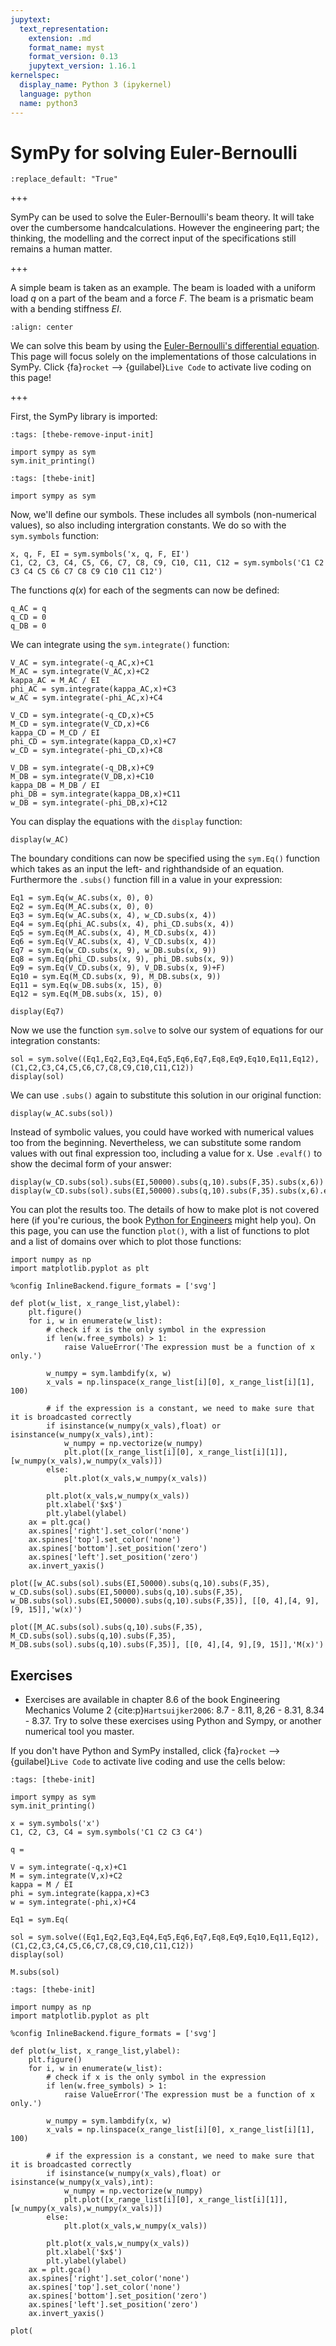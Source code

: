 ```yaml
---
jupytext:
  text_representation:
    extension: .md
    format_name: myst
    format_version: 0.13
    jupytext_version: 1.16.1
kernelspec:
  display_name: Python 3 (ipykernel)
  language: python
  name: python3
---
```


# SymPy for solving Euler-Bernoulli

```{custom_download_link} ./sympy_mech_stripped.ipynb
:replace_default: "True"
```

+++

SymPy can be used to solve the Euler-Bernoulli's beam theory. It will take over the cumbersome handcalculations. However the engineering part; the thinking, the modelling and the correct input of the specifications still remains a human matter.

+++

A simple beam is taken as an example. The beam is loaded with a uniform load $q$ on a part of the beam and a force $F$. The beam is a prismatic beam with a bending stiffness $EI$.

```{figure} ./sympy_mech_data/beam.svg
:align: center
```

We can solve this beam by using the [Euler-Bernoulli's differential equation](beam_force_ode). This page will focus solely on the implementations of those calculations in SymPy. Click {fa}`rocket` --> {guilabel}`Live Code` to activate live coding on this page!

+++

First, the SymPy library is imported:

```{code-cell} ipython3
:tags: [thebe-remove-input-init]

import sympy as sym
sym.init_printing()
```

```{code-cell} ipython3
:tags: [thebe-init]

import sympy as sym
```

Now, we'll define our symbols. These includes all symbols (non-numerical values), so also including intergration constants. We do so with the `sym.symbols` function:

```{code-cell} ipython3
x, q, F, EI = sym.symbols('x, q, F, EI')
C1, C2, C3, C4, C5, C6, C7, C8, C9, C10, C11, C12 = sym.symbols('C1 C2 C3 C4 C5 C6 C7 C8 C9 C10 C11 C12')
```

The functions $q\left(x\right)$ for each of the segments can now be defined:

```{code-cell} ipython3
q_AC = q
q_CD = 0
q_DB = 0
```

We can integrate using the `sym.integrate()` function:

```{code-cell} ipython3
V_AC = sym.integrate(-q_AC,x)+C1
M_AC = sym.integrate(V_AC,x)+C2
kappa_AC = M_AC / EI
phi_AC = sym.integrate(kappa_AC,x)+C3
w_AC = sym.integrate(-phi_AC,x)+C4

V_CD = sym.integrate(-q_CD,x)+C5
M_CD = sym.integrate(V_CD,x)+C6
kappa_CD = M_CD / EI
phi_CD = sym.integrate(kappa_CD,x)+C7
w_CD = sym.integrate(-phi_CD,x)+C8

V_DB = sym.integrate(-q_DB,x)+C9
M_DB = sym.integrate(V_DB,x)+C10
kappa_DB = M_DB / EI
phi_DB = sym.integrate(kappa_DB,x)+C11
w_DB = sym.integrate(-phi_DB,x)+C12
```

You can display the equations with the `display` function:

```{code-cell} ipython3
display(w_AC)
```

The boundary conditions can now be specified using the `sym.Eq()` function which takes as an input the left- and righthandside of an equation. Furthermore the `.subs()` function fill in a value in your expression:

```{code-cell} ipython3
Eq1 = sym.Eq(w_AC.subs(x, 0), 0) 
Eq2 = sym.Eq(M_AC.subs(x, 0), 0)
Eq3 = sym.Eq(w_AC.subs(x, 4), w_CD.subs(x, 4))
Eq4 = sym.Eq(phi_AC.subs(x, 4), phi_CD.subs(x, 4))
Eq5 = sym.Eq(M_AC.subs(x, 4), M_CD.subs(x, 4))
Eq6 = sym.Eq(V_AC.subs(x, 4), V_CD.subs(x, 4))
Eq7 = sym.Eq(w_CD.subs(x, 9), w_DB.subs(x, 9))
Eq8 = sym.Eq(phi_CD.subs(x, 9), phi_DB.subs(x, 9))
Eq9 = sym.Eq(V_CD.subs(x, 9), V_DB.subs(x, 9)+F)
Eq10 = sym.Eq(M_CD.subs(x, 9), M_DB.subs(x, 9))
Eq11 = sym.Eq(w_DB.subs(x, 15), 0)
Eq12 = sym.Eq(M_DB.subs(x, 15), 0)

display(Eq7)
```

Now we use the function `sym.solve` to solve our system of equations for our integration constants:

```{code-cell} ipython3
sol = sym.solve((Eq1,Eq2,Eq3,Eq4,Eq5,Eq6,Eq7,Eq8,Eq9,Eq10,Eq11,Eq12), (C1,C2,C3,C4,C5,C6,C7,C8,C9,C10,C11,C12))
display(sol)
```

We can use `.subs()` again to substitute this solution in our original function:

```{code-cell} ipython3
display(w_AC.subs(sol))
```

Instead of symbolic values, you could have worked with numerical values too from the beginning. Nevertheless, we can substitute some random values with out final expression too, including a value for x. Use `.evalf()` to show the decimal form of your answer:

```{code-cell} ipython3
display(w_CD.subs(sol).subs(EI,50000).subs(q,10).subs(F,35).subs(x,6))
display(w_CD.subs(sol).subs(EI,50000).subs(q,10).subs(F,35).subs(x,6).evalf())
```

You can plot the results too. The details of how to make plot is not covered here (if you're curious, the book [Python for Engineers](https://teachbooks.github.io/learn-python) might help you). On this page, you can use the function `plot()`, with a list of functions to plot and a list of domains over which to plot those functions:

```{code-cell} ipython3
import numpy as np
import matplotlib.pyplot as plt

%config InlineBackend.figure_formats = ['svg']

def plot(w_list, x_range_list,ylabel):
    plt.figure()
    for i, w in enumerate(w_list):
        # check if x is the only symbol in the expression
        if len(w.free_symbols) > 1:
            raise ValueError('The expression must be a function of x only.')
        
        w_numpy = sym.lambdify(x, w)
        x_vals = np.linspace(x_range_list[i][0], x_range_list[i][1], 100)
        
        # if the expression is a constant, we need to make sure that it is broadcasted correctly
        if isinstance(w_numpy(x_vals),float) or isinstance(w_numpy(x_vals),int):
            w_numpy = np.vectorize(w_numpy)
            plt.plot([x_range_list[i][0], x_range_list[i][1]],[w_numpy(x_vals),w_numpy(x_vals)])
        else:
            plt.plot(x_vals,w_numpy(x_vals))

        plt.plot(x_vals,w_numpy(x_vals))
        plt.xlabel('$x$')
        plt.ylabel(ylabel)
    ax = plt.gca()
    ax.spines['right'].set_color('none')
    ax.spines['top'].set_color('none')
    ax.spines['bottom'].set_position('zero')
    ax.spines['left'].set_position('zero')
    ax.invert_yaxis()
```

```{code-cell} ipython3
plot([w_AC.subs(sol).subs(EI,50000).subs(q,10).subs(F,35), w_CD.subs(sol).subs(EI,50000).subs(q,10).subs(F,35), w_DB.subs(sol).subs(EI,50000).subs(q,10).subs(F,35)], [[0, 4],[4, 9],[9, 15]],'w(x)')
```

```{code-cell} ipython3
plot([M_AC.subs(sol).subs(q,10).subs(F,35), M_CD.subs(sol).subs(q,10).subs(F,35), M_DB.subs(sol).subs(q,10).subs(F,35)], [[0, 4],[4, 9],[9, 15]],'M(x)')
```

## Exercises
- Exercises are available in chapter 8.6 of the book Engineering Mechanics Volume 2 {cite:p}`Hartsuijker2006`: 8.7 - 8.11, 8,26 - 8.31, 8.34 - 8.37. Try to solve these exercises using Python and Sympy, or another numerical tool you master.

If you don't have Python and SymPy installed, click {fa}`rocket` --> {guilabel}`Live Code` to activate live coding and use the cells below:

```{code-cell} ipython3
:tags: [thebe-init]

import sympy as sym
sym.init_printing()
```

```{code-cell} ipython3
x = sym.symbols('x')
C1, C2, C3, C4 = sym.symbols('C1 C2 C3 C4')
```

```{code-cell} ipython3
q = 
```

```{code-cell} ipython3
V = sym.integrate(-q,x)+C1
M = sym.integrate(V,x)+C2
kappa = M / EI
phi = sym.integrate(kappa,x)+C3
w = sym.integrate(-phi,x)+C4
```

```{code-cell} ipython3
Eq1 = sym.Eq(
```

```{code-cell} ipython3
sol = sym.solve((Eq1,Eq2,Eq3,Eq4,Eq5,Eq6,Eq7,Eq8,Eq9,Eq10,Eq11,Eq12), (C1,C2,C3,C4,C5,C6,C7,C8,C9,C10,C11,C12))
display(sol)
```

```{code-cell} ipython3
M.subs(sol)
```

```{code-cell} ipython3
:tags: [thebe-init]

import numpy as np
import matplotlib.pyplot as plt

%config InlineBackend.figure_formats = ['svg']

def plot(w_list, x_range_list,ylabel):
    plt.figure()
    for i, w in enumerate(w_list):
        # check if x is the only symbol in the expression
        if len(w.free_symbols) > 1:
            raise ValueError('The expression must be a function of x only.')
        
        w_numpy = sym.lambdify(x, w)
        x_vals = np.linspace(x_range_list[i][0], x_range_list[i][1], 100)
        
        # if the expression is a constant, we need to make sure that it is broadcasted correctly
        if isinstance(w_numpy(x_vals),float) or isinstance(w_numpy(x_vals),int):
            w_numpy = np.vectorize(w_numpy)
            plt.plot([x_range_list[i][0], x_range_list[i][1]],[w_numpy(x_vals),w_numpy(x_vals)])
        else:
            plt.plot(x_vals,w_numpy(x_vals))

        plt.plot(x_vals,w_numpy(x_vals))
        plt.xlabel('$x$')
        plt.ylabel(ylabel)
    ax = plt.gca()
    ax.spines['right'].set_color('none')
    ax.spines['top'].set_color('none')
    ax.spines['bottom'].set_position('zero')
    ax.spines['left'].set_position('zero')
    ax.invert_yaxis()
```

```{code-cell} ipython3
plot(
```
